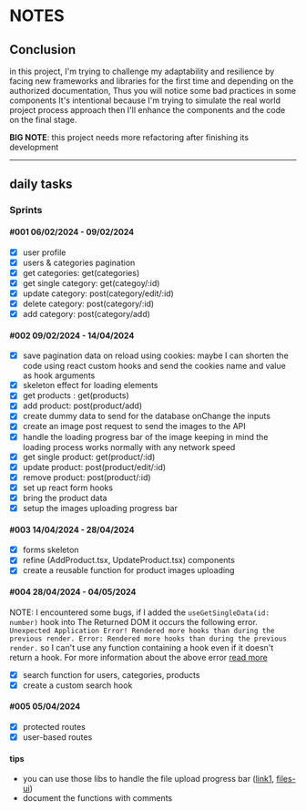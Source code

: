 # NOTES

## Conclusion

in this project, I'm trying to challenge my adaptability and resilience by facing new frameworks and libraries for the first time and depending on the authorized documentation, Thus you will notice some bad practices in some components It's intentional because I'm trying to simulate the real world project process approach then I'll enhance the components and the code on the final stage.

**BIG NOTE**: this project needs more refactoring after finishing its development

---

## daily tasks

### Sprints

#### #001 06/02/2024 - 09/02/2024

- [x] user profile
- [x] users & categories pagination
- [x] get categories: get(categories)
- [x] get single category: get(categoy/:id)
- [x] update category: post(category/edit/:id)
- [x] delete category: post(category/:id)
- [x] add category: post(category/add)

#### #002 09/02/2024 - 14/04/2024

- [x] save pagination data on reload using cookies: maybe I can shorten the code using react custom hooks and send the cookies name and value as hook arguments
- [x] skeleton effect for loading elements
- [x] get products : get(products)
- [x] add product: post(product/add)
- [x] create dummy data to send for the database onChange the inputs
- [x] create an image post request to send the images to the API
- [x] handle the loading progress bar of the image keeping in mind the loading process works normally with any network speed
- [x] get single product: get(product/:id)
- [x] update product: post(product/edit/:id)
- [x] remove product: post(product/:id)
- [x] set up react form hooks
- [x] bring the product data
- [x] setup the images uploading progress bar

#### #003 14/04/2024 - 28/04/2024

- [x] forms skeleton
- [x] refine (AddProduct.tsx, UpdateProduct.tsx) components
- [x] create a reusable function for product images uploading

#### #004 28/04/2024 - 04/05/2024

NOTE: I encountered some bugs, if I added the `useGetSingleData(id: number)` hook into The Returned DOM it occurs the following error.
`Unexpected Application Error!
Rendered more hooks than during the previous render.
Error: Rendered more hooks than during the previous render.`
so I can't use any function containing a hook even if it doesn't return a hook.
For more information about the above error [read more](https://stackoverflow.com/questions/55622768/uncaught-invariant-violation-rendered-more-hooks-than-during-the-previous-rende)

- [x] search function for users, categories, products
- [x] create a custom search hook

#### #005 05/04/2024

- [x] protected routes
- [x] user-based routes

#### tips

- you can use those libs to handle the file upload progress bar ([link1](https://shorturl.at/PT679), [files-ui](https://www.files-ui.com/usage))
- document the functions with comments
